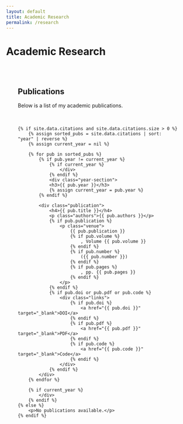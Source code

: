 ```yaml
---
layout: default
title: Academic Research
permalink: /research
---
```


# Academic Research

<div class="research-container">
    <div class="research-intro">
        <h2>Publications</h2>
        <p>Below is a list of my academic publications.</p>
    </div>

    {% if site.data.citations and site.data.citations.size > 0 %}
        {% assign sorted_pubs = site.data.citations | sort: "year" | reverse %}
        {% assign current_year = nil %}

        {% for pub in sorted_pubs %}
            {% if pub.year != current_year %}
                {% if current_year %}
                    </div>
                {% endif %}
                <div class="year-section">
                <h3>{{ pub.year }}</h3>
                {% assign current_year = pub.year %}
            {% endif %}

            <div class="publication">
                <h4>{{ pub.title }}</h4>
                <p class="authors">{{ pub.authors }}</p>
                {% if pub.publication %}
                    <p class="venue">
                        {{ pub.publication }}
                        {% if pub.volume %}
                            , Volume {{ pub.volume }}
                        {% endif %}
                        {% if pub.number %}
                            ({{ pub.number }})
                        {% endif %}
                        {% if pub.pages %}
                            , pp. {{ pub.pages }}
                        {% endif %}
                    </p>
                {% endif %}
                {% if pub.doi or pub.pdf or pub.code %}
                    <div class="links">
                        {% if pub.doi %}
                            <a href="{{ pub.doi }}" target="_blank">DOI</a>
                        {% endif %}
                        {% if pub.pdf %}
                            <a href="{{ pub.pdf }}" target="_blank">PDF</a>
                        {% endif %}
                        {% if pub.code %}
                            <a href="{{ pub.code }}" target="_blank">Code</a>
                        {% endif %}
                    </div>
                {% endif %}
            </div>
        {% endfor %}

        {% if current_year %}
            </div>
        {% endif %}
    {% else %}
        <p>No publications available.</p>
    {% endif %}

</div>

<style>
.research-container {
    max-width: 800px;
    margin: 0 auto;
    padding: 2rem;
}

.research-intro {
    margin-bottom: 3rem;
}

.year-section {
    margin-bottom: 2rem;
}

.year-section h3 {
    color: #2c3e50;
    border-bottom: 2px solid #eee;
    padding-bottom: 0.5rem;
    margin-bottom: 1.5rem;
}

.publication {
    background: #fff;
    padding: 1.5rem;
    margin-bottom: 1.5rem;
    border-radius: 8px;
    box-shadow: 0 2px 4px rgba(0,0,0,0.1);
    transition: transform 0.2s ease, box-shadow 0.2s ease;
}

.publication:hover {
    transform: translateY(-2px);
    box-shadow: 0 4px 8px rgba(0,0,0,0.15);
}

.publication h4 {
    color: #2c3e50;
    margin: 0 0 0.5rem 0;
    font-size: 1.2rem;
}

.authors {
    color: #666;
    font-style: italic;
    margin: 0.5rem 0;
}

.venue {
    color: #444;
    margin: 0.5rem 0;
}

.links {
    margin-top: 1rem;
}

.links a {
    display: inline-block;
    margin-right: 1rem;
    color: #3498db;
    text-decoration: none;
    padding: 0.25rem 0.5rem;
    border-radius: 4px;
    background: #f8f9fa;
    transition: background-color 0.2s ease;
}

.links a:hover {
    background: #e9ecef;
}

@media (max-width: 768px) {
    .research-container {
        padding: 1rem;
    }
    
    .publication {
        padding: 1rem;
    }
    
    .publication h4 {
        font-size: 1.1rem;
    }
}
</style>
